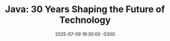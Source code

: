 ---
title: "Java: 30 Years Shaping the Future of Technology"
layout: event
youtubeLive: https://www.youtube.com/watch?v=Ks5T6TtaCuk
date: 2025-07-09 18:30:00 -0300
description:
speakers: [luizReal]
draft: false
---